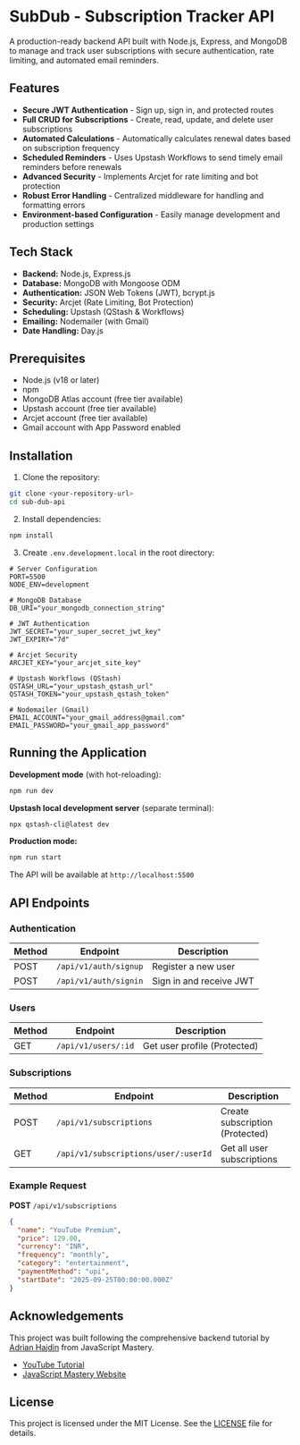 # SubDub - Subscription Tracker API

A production-ready backend API built with Node.js, Express, and MongoDB to manage and track user subscriptions with secure authentication, rate limiting, and automated email reminders.

## Features

- **Secure JWT Authentication** - Sign up, sign in, and protected routes
- **Full CRUD for Subscriptions** - Create, read, update, and delete user subscriptions
- **Automated Calculations** - Automatically calculates renewal dates based on subscription frequency
- **Scheduled Reminders** - Uses Upstash Workflows to send timely email reminders before renewals
- **Advanced Security** - Implements Arcjet for rate limiting and bot protection
- **Robust Error Handling** - Centralized middleware for handling and formatting errors
- **Environment-based Configuration** - Easily manage development and production settings

## Tech Stack

- **Backend:** Node.js, Express.js
- **Database:** MongoDB with Mongoose ODM
- **Authentication:** JSON Web Tokens (JWT), bcrypt.js
- **Security:** Arcjet (Rate Limiting, Bot Protection)
- **Scheduling:** Upstash (QStash & Workflows)
- **Emailing:** Nodemailer (with Gmail)
- **Date Handling:** Day.js

## Prerequisites

- Node.js (v18 or later)
- npm
- MongoDB Atlas account (free tier available)
- Upstash account (free tier available)
- Arcjet account (free tier available)
- Gmail account with App Password enabled

## Installation

1. Clone the repository:
```bash
git clone <your-repository-url>
cd sub-dub-api
```

2. Install dependencies:
```bash
npm install
```

3. Create `.env.development.local` in the root directory:
```env
# Server Configuration
PORT=5500
NODE_ENV=development

# MongoDB Database
DB_URI="your_mongodb_connection_string"

# JWT Authentication
JWT_SECRET="your_super_secret_jwt_key"
JWT_EXPIRY="7d"

# Arcjet Security
ARCJET_KEY="your_arcjet_site_key"

# Upstash Workflows (QStash)
QSTASH_URL="your_upstash_qstash_url"
QSTASH_TOKEN="your_upstash_qstash_token"

# Nodemailer (Gmail)
EMAIL_ACCOUNT="your_gmail_address@gmail.com"
EMAIL_PASSWORD="your_gmail_app_password"
```

## Running the Application

**Development mode** (with hot-reloading):
```bash
npm run dev
```

**Upstash local development server** (separate terminal):
```bash
npx qstash-cli@latest dev
```

**Production mode:**
```bash
npm run start
```

The API will be available at `http://localhost:5500`

## API Endpoints

### Authentication
| Method | Endpoint | Description |
|--------|----------|-------------|
| POST | `/api/v1/auth/signup` | Register a new user |
| POST | `/api/v1/auth/signin` | Sign in and receive JWT |

### Users
| Method | Endpoint | Description |
|--------|----------|-------------|
| GET | `/api/v1/users/:id` | Get user profile (Protected) |

### Subscriptions
| Method | Endpoint | Description |
|--------|----------|-------------|
| POST | `/api/v1/subscriptions` | Create subscription (Protected) |
| GET | `/api/v1/subscriptions/user/:userId` | Get all user subscriptions |

### Example Request

**POST** `/api/v1/subscriptions`
```json
{
  "name": "YouTube Premium",
  "price": 129.00,
  "currency": "INR",
  "frequency": "monthly",
  "category": "entertainment",
  "paymentMethod": "upi",
  "startDate": "2025-09-25T00:00:00.000Z"
}
```

## Acknowledgements

This project was built following the comprehensive backend tutorial by [Adrian Hajdin](https://jsmastery.com/) from JavaScript Mastery.

- [YouTube Tutorial](https://www.youtube.com/watch?v=rOpEN1JDaD0)
- [JavaScript Mastery Website](https://jsmastery.com/)

## License

This project is licensed under the MIT License. See the [LICENSE](LICENSE) file for details.
